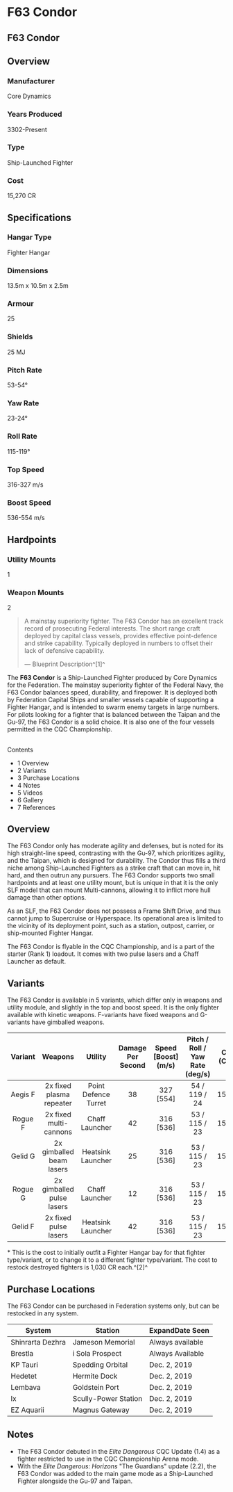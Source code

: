 # F63 Condor
## F63 Condor

		

## Overview

### Manufacturer

Core Dynamics

### Years Produced

3302-Present

### Type

Ship-Launched Fighter

### Cost

15,270 CR

## Specifications

### Hangar Type

Fighter Hangar

### Dimensions

13.5m x 10.5m x 2.5m

### Armour

25

### Shields

25 MJ

### Pitch Rate

53-54°

### Yaw Rate

23-24°

### Roll Rate

115-119°

### Top Speed

316-327 m/s

### Boost Speed

536-554 m/s

## Hardpoints

### Utility Mounts

1

### Weapon Mounts

2

> 
> 
> A mainstay superiority fighter. The F63 Condor has an excellent track record of prosecuting Federal interests. The short range craft deployed by capital class vessels, provides effective point-defence and strike capability. Typically deployed in numbers to offset their lack of defensive capability.
> 
> 
> — Blueprint Description^[1]^
> 

The **F63 Condor** is a Ship-Launched Fighter produced by Core Dynamics for the Federation. The mainstay superiority fighter of the Federal Navy, the F63 Condor balances speed, durability, and firepower. It is deployed both by Federation Capital Ships and smaller vessels capable of supporting a Fighter Hangar, and is intended to swarm enemy targets in large numbers. For pilots looking for a fighter that is balanced between the Taipan and the Gu-97, the F63 Condor is a solid choice. It is also one of the four vessels permitted in the CQC Championship.

## 

Contents

- 1 Overview
- 2 Variants
- 3 Purchase Locations
- 4 Notes
- 5 Videos
- 6 Gallery
- 7 References

## Overview

The F63 Condor only has moderate agility and defenses, but is noted for its high straight-line speed, contrasting with the Gu-97, which prioritizes agility, and the Taipan, which is designed for durability. The Condor thus fills a third niche among Ship-Launched Fighters as a strike craft that can move in, hit hard, and then outrun any pursuers. The F63 Condor supports two small hardpoints and at least one utility mount, but is unique in that it is the only SLF model that can mount Multi-cannons, allowing it to inflict more hull damage than other options.

As an SLF, the F63 Condor does not possess a Frame Shift Drive, and thus cannot jump to Supercruise or Hyperspace. Its operational area is limited to the vicinity of its deployment point, such as a station, outpost, carrier, or ship-mounted Fighter Hangar.

The F63 Condor is flyable in the CQC Championship, and is a part of the starter (Rank 1) loadout. It comes with two pulse lasers and a Chaff Launcher as default.

## Variants

The F63 Condor is available in 5 variants, which differ only in weapons and utility module, and slightly in the top and boost speed. It is the only fighter available with kinetic weapons. F-variants have fixed weapons and G-variants have gimballed weapons.

| Variant | Weapons | Utility | Damage Per Second | Speed [Boost] (m/s) | Pitch / Roll / Yaw Rate (deg/s) | Cost (CR) \* |
| :---: | :---: | :---: | :---: | :---: | :---: | :---: |
| Aegis F | 2x fixed plasma repeater | Point Defence Turret | 38 | 327 [554] | 54 / 119 / 24 | 15,270 |
| Rogue F | 2x fixed multi-cannons | Chaff Launcher | 42 | 316 [536] | 53 / 115 / 23 | 15,270 |
| Gelid G | 2x gimballed beam lasers | Heatsink Launcher | 25 | 316 [536] | 53 / 115 / 23 | 15,270 |
| Rogue G | 2x gimballed pulse lasers | Chaff Launcher | 12 | 316 [536] | 53 / 115 / 23 | 15,270 |
| Gelid F | 2x fixed pulse lasers | Heatsink Launcher | 42 | 316 [536] | 53 / 115 / 23 | 15,270 |

\* This is the cost to initially outfit a Fighter Hangar bay for that fighter type/variant, or to change it to a different fighter type/variant. The cost to restock destroyed fighters is 1,030 CR each.^[2]^

## Purchase Locations

The F63 Condor can be purchased in Federation systems only, but can be restocked in any system.

| System | Station | ExpandDate Seen |
| --- | --- | --- |
| Shinrarta Dezhra | Jameson Memorial | Always available |
| Brestla | i Sola Prospect | Always Available |
| KP Tauri | Spedding Orbital | Dec. 2, 2019 |
| Hedetet | Hermite Dock | Dec. 2, 2019 |
| Lembava | Goldstein Port | Dec. 2, 2019 |
| Ix | Scully-Power Station | Dec. 2, 2019 |
| EZ Aquarii | Magnus Gateway | Dec. 2, 2019 |

## Notes

- The F63 Condor debuted in the *Elite Dangerous* CQC Update (1.4) as a fighter restricted to use in the CQC Championship Arena mode.
- With the *Elite Dangerous: Horizons* "The Guardians" update (2.2), the F63 Condor was added to the main game mode as a Ship-Launched Fighter alongside the Gu-97 and Taipan.